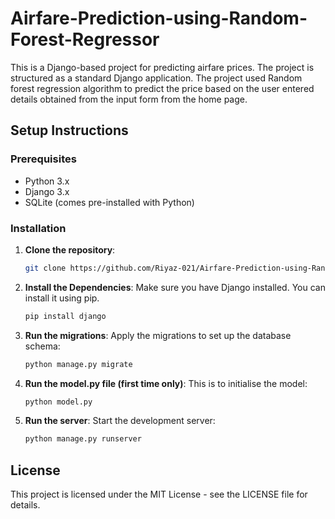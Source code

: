 # Airfare-Prediction-using-Random-Forest-Regressor

This is a Django-based project for predicting airfare prices. The project is structured as a standard Django application.
The project used Random forest regression algorithm to predict the price based on the user entered details obtained from the input form from the home page.


## Setup Instructions

 ### Prerequisites

 - Python 3.x
 - Django 3.x
 - SQLite (comes pre-installed with Python)

### Installation

 1. **Clone the repository**:
    ```bash
    git clone https://github.com/Riyaz-021/Airfare-Prediction-using-Random-Forest-Regressor.git  


 2. **Install the Dependencies**:
    Make sure you have Django installed. You can install it using pip.

    ```bash
    pip install django


 3. **Run the migrations**:
    Apply the migrations to set up the database schema:

    ```bash
    python manage.py migrate


 4. **Run the model.py file (first time only)**:
    This is to initialise the model:

    ```bash
    python model.py


 5. **Run the server**:
    Start the development server:

    ```bash
    python manage.py runserver


## License

This project is licensed under the MIT License - see the LICENSE file for details.

